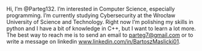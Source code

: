 Hi, I’m @Parteg132. I’m interested in Computer Science, especially programming. I’m currently studying Cybersecurity at the Wrocław University of Science and Technology. 
Right now I’m polishing my skills in python and I have a bit of knowledge in C++, but I want to learn a lot more. The best way to reach me is to send an email
to parteg7@gmail.com or to write a message on linkedin www.linkedin.com/in/BartoszMaslicki01.

<!---
Parteg132/Parteg132 is a ✨ special ✨ repository because its `README.md` (this file) appears on your GitHub profile.
You can click the Preview link to take a look at your changes.
--->
